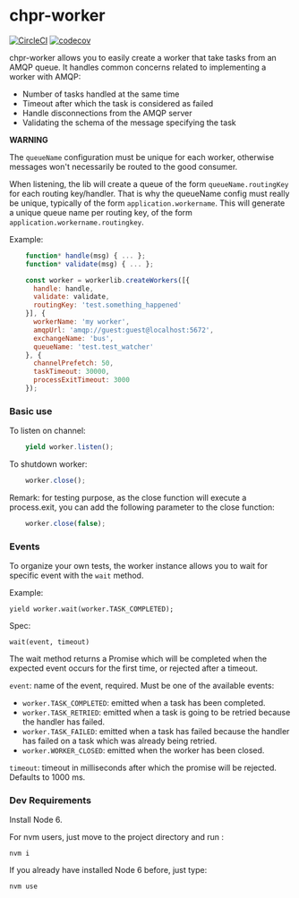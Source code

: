 # chpr-worker
[![CircleCI](https://circleci.com/gh/transcovo/chpr-worker.svg?style=shield)](https://circleci.com/gh/transcovo/chpr-worker)
[![codecov](https://codecov.io/gh/transcovo/chpr-worker/branch/master/graph/badge.svg)](https://codecov.io/gh/transcovo/chpr-worker)

chpr-worker allows you to easily create a worker that take tasks from an AMQP queue. It handles common concerns related to implementing a worker with AMQP:
- Number of tasks handled at the same time
- Timeout after which the task is considered as failed
- Handle disconnections from the AMQP server
- Validating the schema of the message specifying the task

**WARNING**

The `queueName` configuration must be unique for each worker, otherwise messages won't necessarily be routed to the good consumer.

When listening, the lib will create a queue of the form `queueName.routingKey` for each routing key/handler. That is why the queueName config must really be unique, typically of the form `application.workername`. This will generate a unique queue name per routing key, of the form `application.workername.routingkey`.

Example:

```javascript
    function* handle(msg) { ... };
    function* validate(msg) { ... };

    const worker = workerlib.createWorkers([{
      handle: handle,
      validate: validate,
      routingKey: 'test.something_happened'
    }], {
      workerName: 'my worker',
      amqpUrl: 'amqp://guest:guest@localhost:5672',
      exchangeName: 'bus',
      queueName: 'test.test_watcher'
    }, {
      channelPrefetch: 50,
      taskTimeout: 30000,
      processExitTimeout: 3000
    });
```
### Basic use

To listen on channel:
```javascript
    yield worker.listen();
```
To shutdown worker:
```javascript
    worker.close();
```
Remark: for testing purpose, as the close function will execute a process.exit, you can
add the following parameter to the close function:
```javascript
    worker.close(false);
```

### Events

To organize your own tests, the worker instance allows you to wait for specific event
with the `wait` method.

Example:

    yield worker.wait(worker.TASK_COMPLETED);

Spec:

    wait(event, timeout)

The wait method returns a Promise which will be completed when the expected event
occurs for the first time, or rejected after a timeout.

`event`: name of the event, required. Must be one of the available events:

- `worker.TASK_COMPLETED`: emitted when a task has been completed.
- `worker.TASK_RETRIED`: emitted when a task is going to be retried because the
 handler has failed.
- `worker.TASK_FAILED`: emitted when a task has failed because the handler
 has failed on a task which was already being retried.
- `worker.WORKER_CLOSED`: emitted when the worker has been closed.

`timeout`: timeout in milliseconds after which the promise will be rejected. Defaults
to 1000 ms.

### Dev Requirements

Install Node 6.

For nvm users, just move to the project directory and run :

    nvm i

If you already have installed Node 6 before, just type:

    nvm use
